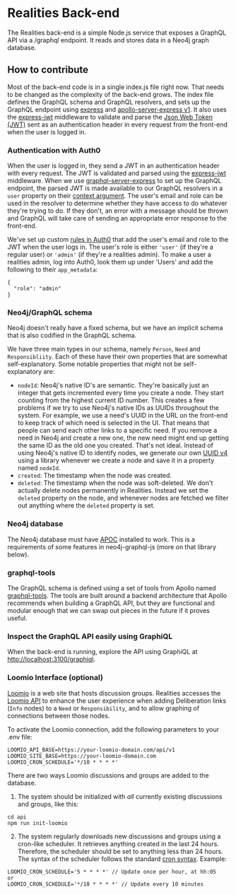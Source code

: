 # Realities Back-end

The Realities back-end is a simple Node.js service that exposes a GraphQL API via a /graphql endpoint. It reads and stores data in a Neo4j graph database. 

## How to contribute

Most of the back-end code is in a single index.js file right now. That needs to be changed as the complexity of the back-end grows. The index file defines the GraphQL schema and GraphQL resolvers, and sets up the GraphQL endpoint using [express](https://expressjs.com/) and [apollo-server-express v1](https://github.com/apollographql/apollo-server). It also uses the [express-jwt](https://github.com/auth0/express-jwt) middleware to validate and parse the [Json Web Token (JWT)](https://jwt.io/) sent as an authentication header in every request from the front-end when the user is logged in.

### Authentication with Auth0

When the user is logged in, they send a JWT in an authentication header with every request. The JWT is validated and parsed using the [express-jwt](https://github.com/auth0/express-jwt) middleware. When we use [graphql-server-express](https://www.npmjs.com/package/graphql-server-express) to set up the GraphQL endpoint, the parsed JWT is made available to our GraphQL resolvers in a `user` property on their [context argument](https://graphql.org/graphql-js/graphql/#graphql). The user's email and role can be used in the resolver to determine whether they have access to do whatever they're trying to do. If they don't, an error with a message should be thrown and GraphQL will take care of sending an appropriate error response to the front-end.

We've set up custom [rules in Auth0](https://auth0.com/docs/rules/current) that add the user's email and role to the JWT when the user logs in. The user's role is either `'user'` (if they're a regular user) or `'admin'` (if they're a realities admin). To make a user a realities admin, log into Auth0, look them up under 'Users' and add the following to their `app_metadata`: 

```
{
  "role": "admin"
}
```

### Neo4j/GraphQL schema

Neo4j doesn't really have a fixed schema, but we have an implicit schema that is also codified in the GraphQL schema.

We have three main types in our schema, namely `Person`, `Need` and `Responsibliity`. Each of these have their own properties that are somewhat self-explanatory. Some notable properties that might not be self-explanatory are: 

- `nodeId`: Neo4j's native ID's are semantic. They're basically just an integer that gets incremented every time you create a node. They start counting from the highest current ID number. This creates a few problems if we try to use Neo4j's native IDs as UUIDs throughout the system. For example, we use a need's UUID in the URL on the front-end to keep track of which need is selected in the UI. That means that people can send each other links to a specific need. If you remove a need in Neo4j and create a new one, the new need might end up getting the same ID as the old one you created. That's not ideal. Instead of using Neo4j's native ID to identify nodes, we generate our own [UUID v4](https://github.com/kelektiv/node-uuid) using a library whenever we create a node and save it in a property named `nodeId`.
- `created`: The timestamp when the node was created. 
- `deleted`: The timestamp when the node was soft-deleted. We don't actually delete nodes permanently in Realities. Instead we set the `deleted` property on the node, and whenever nodes are fetched we filter out anything where the `deleted` property is set. 

### Neo4j database

The Neo4j database must have [APOC](https://github.com/neo4j-contrib/neo4j-apoc-procedures) installed to work. This is a requirements of some features in neo4j-graphql-js (more on that library below).

### graphql-tools

The GraphQL schema is defined using a set of tools from Apollo named [graphql-tools](https://www.apollographql.com/docs/graphql-tools/). The tools are built around a backend architecture that Apollo recommends when building a GraphQL API, but they are functional and modular enough that we can swap out pieces in the future if it proves useful. 

### Inspect the GraphQL API easily using GraphiQL

When the back-end is running, explore the API using GraphiQL at [http://localhost:3100/graphiql](http://localhost:3100/graphiql). 

### Loomio Interface (optional)

[Loomio](https://loomio.com/) is a web site that hosts discussion groups.  Realities accesses the [Loomio API](https://help.loomio.org/en/dev_manual/using_the_api/)
to enhance the user experience when adding Deliberation links (`Info` nodes) to a `Need` or `Responsibility`, and to allow graphing of
connections between those nodes.

To activate the Loomio connection, add the following parameters to your .env file:

```
LOOMIO_API_BASE=https://your-loomio-domain.com/api/v1
LOOMIO_SITE_BASE=https://your-loomio-domain.com
LOOMIO_CRON_SCHEDULE='*/10 * * * *'
```

There are two ways Loomio discussions and groups are added to the database.

1. The system should be initialized with *all* currently existing discussions and groups, like this:
```
cd api
npm run init-loomio
```
2. The system regularly downloads new discussions and groups using a cron-like scheduler.  It retrieves anything created
in the last 24 hours.  Therefore, the scheduler should be set to anything less than 24 hours.  The syntax of the
scheduler follows the standard [cron syntax](https://en.wikipedia.org/wiki/Cron).
Example:
```
LOOMIO_CRON_SCHEDULE='5 * * * *' // Update once per hour, at hh:05
or
LOOMIO_CRON_SCHEDULE='*/10 * * * *' // Update every 10 minutes
```
